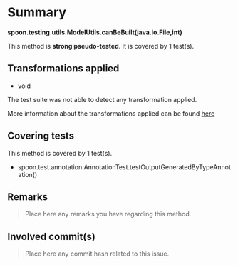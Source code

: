 # Summary
**spoon.testing.utils.ModelUtils.canBeBuilt(java.io.File,int)**

This method is **strong pseudo-tested**.
It is covered by 1 test(s). 


## Transformations applied

- void


The test suite was not able to detect any transformation applied.

More information about the transformations applied can be found [here](https://github.com/STAMP-project/pitest-descartes)

## Covering tests
This method is covered by 1 test(s).
* spoon.test.annotation.AnnotationTest.testOutputGeneratedByTypeAnnotation()


## Remarks
> Place here any remarks you have regarding this method.

## Involved commit(s)

> Place here any commit hash related to this issue.
